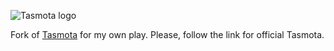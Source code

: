 ![Tasmota logo](/tools/logo/TASMOTA_FullLogo_Vector.svg)

Fork of [Tasmota](https://github.com/arendst/Tasmota) for my own play. Please, follow the link for official Tasmota.

